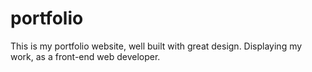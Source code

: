 # portfolio
This is my portfolio website, well built with great design. Displaying my work, as a front-end web developer.
